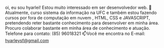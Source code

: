 oi, eu sou hyarlei!
Estou muito interessado em ser desenvolvedor web.
🌱Atualmente, curso sistema da informação na UFC e também estou fazendo cursos por fora de computação em nuvem , HTML, CSS  e JAVASCRIPT, pretendendo reter bastante conhecimento para desenvolver em minha área.
Procuro colaborar bastante em minha área de conhecimento e atuação.
Telefone para contato: (85) 96018321
📫Você me encontra no E-mail: hyarleysf@gmail.com

